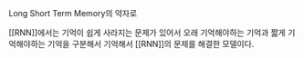 Long Short Term Memory의 약자로

[[RNN]]에서는 기억이 쉽게 사라지는 문제가 있어서
오래 기억해야하는 기억과 짧게 기억해야하는 기억을 구분해서 기억해서
[[RNN]]의 문제를 해결한 모델이다.

